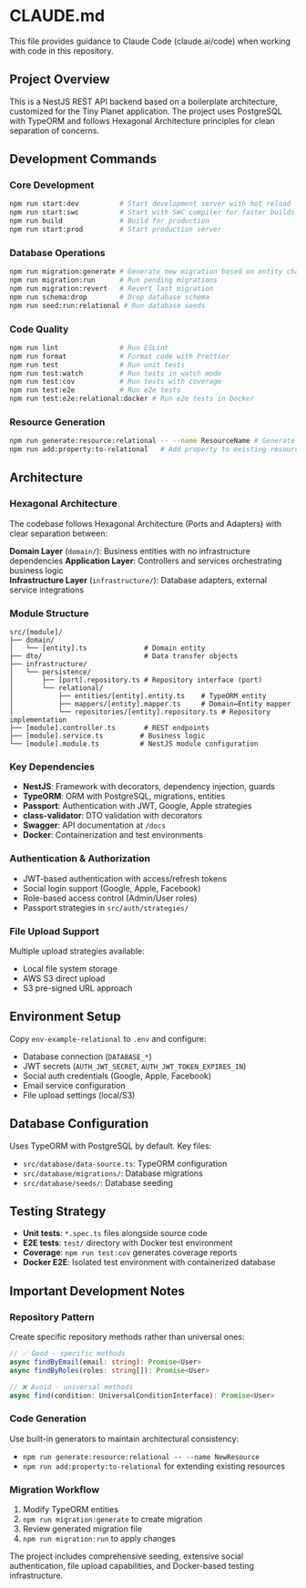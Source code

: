 # CLAUDE.md

This file provides guidance to Claude Code (claude.ai/code) when working with code in this repository.

## Project Overview

This is a NestJS REST API backend based on a boilerplate architecture, customized for the Tiny Planet application. The project uses PostgreSQL with TypeORM and follows Hexagonal Architecture principles for clean separation of concerns.

## Development Commands

### Core Development
```bash
npm run start:dev          # Start development server with hot reload
npm run start:swc          # Start with SWC compiler for faster builds
npm run build              # Build for production
npm run start:prod         # Start production server
```

### Database Operations
```bash
npm run migration:generate # Generate new migration based on entity changes
npm run migration:run      # Run pending migrations
npm run migration:revert   # Revert last migration
npm run schema:drop        # Drop database schema
npm run seed:run:relational # Run database seeds
```

### Code Quality
```bash
npm run lint               # Run ESLint
npm run format             # Format code with Prettier
npm run test               # Run unit tests
npm run test:watch         # Run tests in watch mode
npm run test:cov           # Run tests with coverage
npm run test:e2e           # Run e2e tests
npm run test:e2e:relational:docker # Run e2e tests in Docker
```

### Resource Generation
```bash
npm run generate:resource:relational -- --name ResourceName # Generate new resource with hexagonal architecture
npm run add:property:to-relational   # Add property to existing resource
```

## Architecture

### Hexagonal Architecture
The codebase follows Hexagonal Architecture (Ports and Adapters) with clear separation between:

**Domain Layer** (`domain/`): Business entities with no infrastructure dependencies
**Application Layer**: Controllers and services orchestrating business logic  
**Infrastructure Layer** (`infrastructure/`): Database adapters, external service integrations

### Module Structure
```
src/[module]/
├── domain/
│   └── [entity].ts              # Domain entity
├── dto/                         # Data transfer objects
├── infrastructure/
│   └── persistence/
│       ├── [port].repository.ts # Repository interface (port)
│       └── relational/
│           ├── entities/[entity].entity.ts    # TypeORM entity
│           ├── mappers/[entity].mapper.ts     # Domain↔Entity mapper
│           └── repositories/[entity].repository.ts # Repository implementation
├── [module].controller.ts       # REST endpoints
├── [module].service.ts         # Business logic
└── [module].module.ts          # NestJS module configuration
```

### Key Dependencies
- **NestJS**: Framework with decorators, dependency injection, guards
- **TypeORM**: ORM with PostgreSQL, migrations, entities
- **Passport**: Authentication with JWT, Google, Apple strategies  
- **class-validator**: DTO validation with decorators
- **Swagger**: API documentation at `/docs`
- **Docker**: Containerization and test environments

### Authentication & Authorization
- JWT-based authentication with access/refresh tokens
- Social login support (Google, Apple, Facebook)
- Role-based access control (Admin/User roles)
- Passport strategies in `src/auth/strategies/`

### File Upload Support
Multiple upload strategies available:
- Local file system storage
- AWS S3 direct upload
- S3 pre-signed URL approach

## Environment Setup

Copy `env-example-relational` to `.env` and configure:
- Database connection (`DATABASE_*`)
- JWT secrets (`AUTH_JWT_SECRET`, `AUTH_JWT_TOKEN_EXPIRES_IN`)
- Social auth credentials (Google, Apple, Facebook)
- Email service configuration
- File upload settings (local/S3)

## Database Configuration

Uses TypeORM with PostgreSQL by default. Key files:
- `src/database/data-source.ts`: TypeORM configuration
- `src/database/migrations/`: Database migrations
- `src/database/seeds/`: Database seeding

## Testing Strategy

- **Unit tests**: `*.spec.ts` files alongside source code
- **E2E tests**: `test/` directory with Docker test environment
- **Coverage**: `npm run test:cov` generates coverage reports
- **Docker E2E**: Isolated test environment with containerized database

## Important Development Notes

### Repository Pattern
Create specific repository methods rather than universal ones:
```typescript
// ✅ Good - specific methods
async findByEmail(email: string): Promise<User>
async findByRoles(roles: string[]): Promise<User>

// ❌ Avoid - universal methods
async find(condition: UniversalConditionInterface): Promise<User>
```

### Code Generation
Use built-in generators to maintain architectural consistency:
- `npm run generate:resource:relational -- --name NewResource`
- `npm run add:property:to-relational` for extending existing resources

### Migration Workflow
1. Modify TypeORM entities
2. `npm run migration:generate` to create migration
3. Review generated migration file
4. `npm run migration:run` to apply changes

The project includes comprehensive seeding, extensive social authentication, file upload capabilities, and Docker-based testing infrastructure.